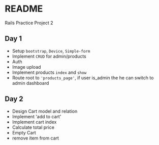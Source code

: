 # README

Rails Practice Project 2

## Day 1
-  Setup `bootstrap`, `Device`, `Simple-form`
-  Implement `CRUD` for admin/products
-  Auth
-  Image upload
-  Implement products `index` and `show`
-  Route root to `'products_page'`, if user is_admin the he can switch to admin dashboard

## Day 2
- Design Cart model and relation
- Implement 'add to cart'
- Implement cart index
- Calculate total price
- Empty Cart
- remove item from cart

